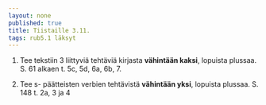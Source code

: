 ```yaml
---
layout: none
published: true
title: Tiistaille 3.11.
tags: rub5.1 läksyt
---
```

1. Tee tekstiin 3 liittyviä tehtäviä kirjasta **vähintään kaksi**, lopuista plussaa. S. 61 alkaen t. 5c, 5d, 6a, 6b, 7.

2. Tee s- päätteisten verbien tehtävistä **vähintään yksi**, lopuista plussaa. S. 148 t. 2a, 3 ja 4
